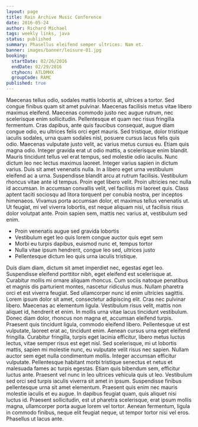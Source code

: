 ```yaml
---
layout: page
title: Rain Archive Music Conference
date: 2016-05-24
author: Richard Michael
tags: weekly links, java
status: published
summary: Phasellus eleifend semper ultrices. Nam et.
banner: images/banner/leisure-01.jpg
booking:
  startDate: 02/26/2016
  endDate: 02/29/2016
  ctyhocn: ATLDMHX
  groupCode: RAMC
published: true
---
```

Maecenas tellus odio, sodales mattis lobortis at, ultrices a tortor. Sed congue finibus quam sit amet pulvinar. Maecenas facilisis metus vitae libero maximus eleifend. Maecenas commodo justo nec augue rutrum, nec scelerisque enim sollicitudin. Pellentesque et quam nec risus fringilla fermentum. Cras dapibus, ante quis faucibus consequat, augue diam congue odio, eu ultrices felis orci eget mauris. Sed tristique, dolor tristique iaculis sodales, urna quam sodales nisl, posuere cursus lacus felis quis odio. Maecenas vulputate justo velit, ac varius metus cursus eu. Etiam quis magna odio. Integer gravida erat ut odio mattis, a scelerisque enim blandit. Mauris tincidunt tellus vel erat tempus, sed molestie odio iaculis. Nunc dictum leo nec lectus maximus laoreet. Integer varius sapien in dictum varius. Duis sit amet venenatis nulla. In a libero eget urna vestibulum eleifend ac a urna. Suspendisse blandit arcu at rutrum facilisis.
Vestibulum rhoncus vitae ante id tempus. Proin eget libero velit. Proin ultricies nec nulla id accumsan. In accumsan convallis velit, vel facilisis mi laoreet quis. Class aptent taciti sociosqu ad litora torquent per conubia nostra, per inceptos himenaeos. Vivamus porta accumsan dolor, et maximus tellus venenatis ut. Ut feugiat, mi vel viverra lobortis, est neque aliquam nisi, ut facilisis risus dolor volutpat ante. Proin sapien sem, mattis nec varius at, vestibulum sed enim.

* Proin venenatis augue sed gravida lobortis
* Vestibulum eget leo quis lorem congue auctor quis eget sem
* Morbi eu turpis dapibus, euismod nunc et, tempus tortor
* Nulla vitae ipsum hendrerit, congue leo sed, ultrices justo
* Pellentesque dictum leo quis urna iaculis tristique.

Duis diam diam, dictum sit amet imperdiet nec, egestas eget leo. Suspendisse eleifend porttitor nibh, eget eleifend est scelerisque at. Curabitur mollis mi ornare aliquam rhoncus. Cum sociis natoque penatibus et magnis dis parturient montes, nascetur ridiculus mus. Nullam pharetra orci et est viverra feugiat. Sed ullamcorper nunc id enim ultricies sagittis. Lorem ipsum dolor sit amet, consectetur adipiscing elit. Cras nec pulvinar libero. Maecenas ac elementum ligula. Vestibulum risus velit, mattis non aliquet id, hendrerit et enim. In mollis urna vitae lacus tincidunt vestibulum. Donec diam dolor, rhoncus non magna et, accumsan eleifend turpis. Praesent quis tincidunt ligula, commodo eleifend libero. Pellentesque ut est vulputate, laoreet erat ac, tincidunt enim.
Aenean cursus urna eget eleifend fringilla. Curabitur fringilla, turpis eget lacinia efficitur, libero metus luctus lectus, vitae semper risus est eget nisl. Sed scelerisque, mi ut lobortis mattis, sapien mi molestie nunc, eu vulputate velit risus nec sapien. Nullam auctor sem eget nulla condimentum mollis. Integer accumsan efficitur vulputate. Pellentesque habitant morbi tristique senectus et netus et malesuada fames ac turpis egestas. Etiam quis bibendum sem, efficitur luctus ante. Praesent vel nunc in leo ultrices vehicula quis ut leo. Vestibulum sed orci sed turpis iaculis viverra sit amet in ipsum. Suspendisse finibus pellentesque urna sit amet elementum. Praesent quis enim nec mauris molestie iaculis et eu augue. In dapibus feugiat quam, quis aliquet nisi luctus id. Praesent sollicitudin, est ut pharetra scelerisque, erat ipsum mollis magna, ullamcorper porta augue lorem vel tortor. Aenean fermentum, ligula in commodo finibus, neque elit feugiat neque, ut tempor tortor nisi vel eros. Phasellus ut lacus ante.
